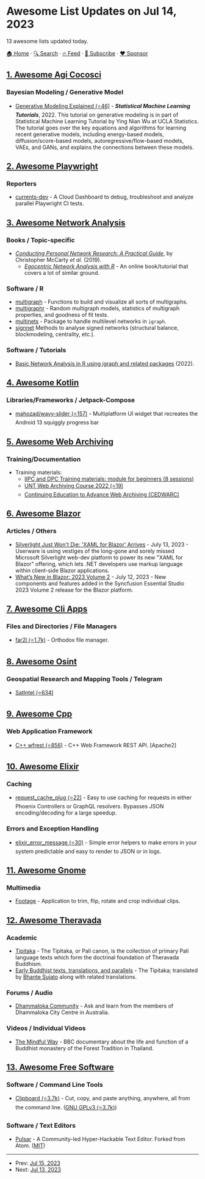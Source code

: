 # Awesome List Updates on Jul 14, 2023

13 awesome lists updated today.

[🏠 Home](/README.md) · [🔍 Search](https://www.trackawesomelist.com/search/) · [🔥 Feed](https://www.trackawesomelist.com/rss.xml) · [📮 Subscribe](https://trackawesomelist.us17.list-manage.com/subscribe?u=d2f0117aa829c83a63ec63c2f&id=36a103854c) · [❤️  Sponsor](https://github.com/sponsors/theowenyoung)



## [1. Awesome Agi Cocosci](/content/YuzheSHI/awesome-agi-cocosci/README.md)

### Bayesian Modeling / Generative Model

*   [Generative Modeling Explained (⭐46)](https://github.com/YuzheSHI/generative-modeling-explained) - ***Statistical Machine Learning Tutorials***, 2022. This tutorial on generative modeling is in part of Statistical Machine Learning Tutorial by Ying Nian Wu at UCLA Statistics. The tutorial goes over the key equations and algorithms for learning recent generative models, including energy-based models, diffusion/score-based models, autoregressive/flow-based models, VAEs, and GANs, and explains the connections between these models.

## [2. Awesome Playwright](/content/mxschmitt/awesome-playwright/README.md)

### Reporters

*   [currents-dev](https://currents.dev/) - A Cloud Dashboard to debug, troubleshoot and analyze parallel Playwright CI tests.

## [3. Awesome Network Analysis](/content/briatte/awesome-network-analysis/README.md)

### Books / Topic-specific

*   *[Conducting Personal Network Research: A Practical Guide](https://www.routledge.com/Conducting-Personal-Network-Research-A-Practical-Guide/McCarty-Lubbers-Vacca-Molina/p/book/9781462538386)*, by Christopher McCarty *et al.* (2019).
    *   *[Egocentric Network Analysis with R](https://raffaelevacca.github.io/egocentric-r-book/)* - An online book/tutorial that covers a lot of similar ground.

### Software / R

*   [multigraph](https://cran.r-project.org/package=multigraph) - Functions to build and visualize all sorts of multigraphs.
*   [multigraphr](https://cran.r-project.org/package=multigraphr) - Random multigraph models, statistics of multigraph properties, and goodness of fit tests.
*   [multinets](https://cran.r-project.org/package=multinets) - Package to handle multilevel networks in `igraph`.
*   [signnet](http://signnet.schochastics.net/) Methods to analyse signed networks (structural balance, blockmodeling, centrality, etc.).

### Software / Tutorials

*   [Basic Network Analysis in R using igraph and related packages](https://mr.schochastics.net/material/netAnaR/) (2022).

## [4. Awesome Kotlin](/content/KotlinBy/awesome-kotlin/README.md)

### Libraries/Frameworks / Jetpack-Compose

*   [mahozad/wavy-slider (⭐157)](https://github.com/mahozad/wavy-slider) - Multiplatform UI widget that recreates the Android 13 squiggly progress bar

## [5. Awesome Web Archiving](/content/iipc/awesome-web-archiving/README.md)

### Training/Documentation

*   Training materials:
    *   [IIPC and DPC Training materials: module for beginners (8 sessions)](https://netpreserve.org/web-archiving/training-materials/)
    *   [UNT Web Archiving Course 2022 (⭐19)](https://github.com/vphill/web-archiving-course)
    *   [Continuing Education to Advance Web Archiving (CEDWARC)](https://cedwarc.github.io/)

## [6. Awesome Blazor](/content/AdrienTorris/awesome-blazor/README.md)

### Articles / Others

*   [Silverlight Just Won't Die: 'XAML for Blazor' Arrives](https://visualstudiomagazine.com/articles/2023/07/13/xaml-blazor.aspx) - July 13, 2023 - Userware is using vestiges of the long-gone and sorely missed Microsoft Silverlight web-dev platform to power its new "XAML for Blazor" offering, which lets .NET developers use markup language within client-side Blazor applications.
*   [What’s New in Blazor: 2023 Volume 2](https://www.syncfusion.com/blogs/post/whats-new-blazor-2023-volume-2.aspx) - July 12, 2023 - New components and features added in the Syncfusion Essential Studio 2023 Volume 2 release for the Blazor platform.

## [7. Awesome Cli Apps](/content/agarrharr/awesome-cli-apps/README.md)

### Files and Directories / File Managers

*   [far2l (⭐1.7k)](https://github.com/elfmz/far2l) - Orthodox file manager.

## [8. Awesome Osint](/content/jivoi/awesome-osint/README.md)

### Geospatial Research and Mapping Tools / Telegram

*   [SatIntel (⭐634)](https://github.com/ANG13T/SatIntel)

## [9. Awesome Cpp](/content/fffaraz/awesome-cpp/README.md)

### Web Application Framework

*   [C++ wfrest (⭐856)](https://github.com/wfrest/wfrest) - C++ Web Framework REST API. \[Apache2]

## [10. Awesome Elixir](/content/h4cc/awesome-elixir/README.md)

### Caching

*   [request\_cache\_plug (⭐22)](https://github.com/MikaAK/request_cache_plug) - Easy to use caching for requests in either Phoenix Controllers or GraphQL resolvers. Bypasses JSON encoding/decoding for a large speedup.

### Errors and Exception Handling

*   [elixir\_error\_message (⭐30)](https://github.com/MikaAK/elixir_error_message) - Simple error helpers to make errors in your system predictable and easy to render to JSON or in logs.

## [11. Awesome Gnome](/content/Kazhnuz/awesome-gnome/README.md)

### Multimedia

*   [Footage](https://gitlab.com/adhami3310/Footage) - Application to trim, flip, rotate and crop individual clips.

## [12. Awesome Theravada](/content/johnjago/awesome-theravada/README.md)

### Academic

*   [Tipitaka](https://www.accesstoinsight.org/tipitaka/index.html) - The Tipitaka, or Pali canon, is the collection of primary Pali language texts which form the doctrinal foundation of Theravada Buddhism.
*   [Early Buddhist texts, translations, and parallels](https://suttacentral.net/) - The Tipitaka; translated by [Bhante Sujato](https://en.wikipedia.org/wiki/Bhante_Sujato) along with related translations.

### Forums / Audio

*   [Dhammaloka Community](https://bswa.org/about-dhammaloka-community/) - Ask and learn from the members of Dhammaloka City Centre in Australia.

### Videos / Individual Videos

*   [The Mindful Way](https://viewtube.io/watch?v=eFy-a9VaVvE) - BBC documentary about the life and function of a Buddhist monastery of the Forest Tradition in Thailand.

## [13. Awesome Free Software](/content/johnjago/awesome-free-software/README.md)

### Software / Command Line Tools

*   [Clipboard (⭐3.7k)](https://github.com/Slackadays/Clipboard) - Cut, copy, and paste anything, anywhere, all from the command line. ([GNU GPLv3 (⭐3.7k)](https://github.com/Slackadays/Clipboard/blob/main/LICENSE))

### Software / Text Editors

*   [Pulsar](https://pulsar-edit.dev/) - A Community-led Hyper-Hackable Text Editor. Forked from Atom. ([MIT](https://raw.githubusercontent.com/pulsar-edit/pulsar/master/LICENSE.md))

---

- Prev: [Jul 15, 2023](/content/2023/07/15/README.md)
- Next: [Jul 13, 2023](/content/2023/07/13/README.md)